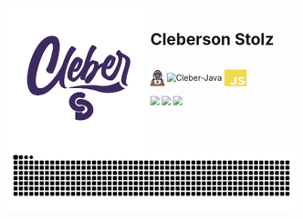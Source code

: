 
<img align="left" src="https://github.com/Cleberstolz/Cleberstolz/blob/main/png%20escuro%20c%C3%B3pia.png" width="250"/>

<div>
  <h1> Cleberson Stolz </h1>
</div>

<div style="display: inline_block"><br>
  <img align="center" onload="alert(123)" alt="Cleber-Hacker" height="28" width="25" src="https://github.com/Cleberstolz/Cleberstolz/blob/main/hacker.png">
  <img align="center" alt="Cleber-Java" height="30" width="40" src="https://cdn-icons-png.flaticon.com/512/226/226777.png">
  <img align="center" alt="Cleber-Js" height="30" width="40" src="https://raw.githubusercontent.com/devicons/devicon/master/icons/javascript/javascript-plain.svg"> 
</div>
<br>
<div>
   <a href="mailto:eu.clebersonstolz@gmail.com" target="_blank"><img src="https://img.shields.io/badge/Gmail-D14836?style=for-the-badge&logo=gmail&logoColor=white" target="_blank"></a>
   <a href="https://www.linkedin.com/in/cleberson-stolz-8908701b3/" target="_blank"><img src="https://img.shields.io/badge/LinkedIn-0077B5?style=for-the-badge&logo=linkedin&logoColor=white" target="_blank"></a>
   <a href="https://instagram.com/cleberstolz.me" target="_blank"><img src="https://img.shields.io/badge/-Instagram-%23E4405F?style=for-the-badge&logo=instagram&logoColor=white" target="_blank"></a>
  
  
  
  
</div>

![Snake animation](https://github.com/cleberstolz/cleberstolz/blob/output/github-contribution-grid-snake.svg)

</body>
